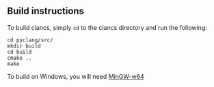 ## Build instructions

To build clancs, simply `cd` to the clancs directory and run the following:

    cd pyclang/src/
    mkdir build
    cd build
    cmake ..
    make

To build on Windows, you will need [MinGW-w64](mingw-w64.sourceforge.net)